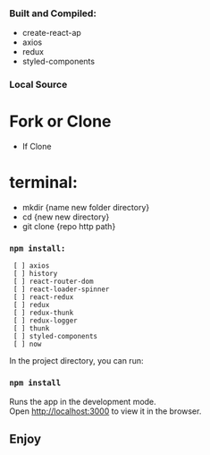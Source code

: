 ### Built and Compiled:
- create-react-ap
- axios
- redux 
- styled-components

### Local Source
# Fork or Clone
- If Clone
# terminal:
- mkdir {name new folder directory}
- cd {new new directory}
- git clone {repo http path}

### `npm install:`
```
 [ ] axios
 [ ] history
 [ ] react-router-dom
 [ ] react-loader-spinner
 [ ] react-redux
 [ ] redux
 [ ] redux-thunk
 [ ] redux-logger
 [ ] thunk
 [ ] styled-components
 [ ] now
 ```

In the project directory, you can run:

### `npm install`

Runs the app in the development mode.<br />
Open [http://localhost:3000](http://localhost:3000) to view it in the browser.

## Enjoy

